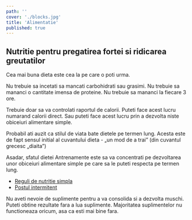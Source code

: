 ```yaml
---
path: ''
cover: './blocks.jpg'
title: 'Alimentatie'
published: true
---
```


## Nutritie pentru pregatirea fortei si ridicarea greutatilor

Cea mai buna dieta este cea la pe care o poti urma.

Nu trebuie sa incetati sa mancati carbohidrati sau grasimi. Nu trebuie sa mananci o cantitate imensa de proteine. Nu trebuie sa mananci la fiecare 3 ore.

Trebuie doar sa va controlati raportul de calorii. Puteti face acest lucru numarand calorii direct. Sau puteti face acest lucru prin a dezvolta niste obiceiuri alimentare simple.

Probabil ati auzit ca stilul de viata bate dietele pe termen lung. Acesta este de fapt sensul initial al cuvantului dieta - „un mod de a trai” (din cuvantul grecesc „diaita”)

Asadar, sfatul dietei Antrenamente este sa va concentrati pe dezvoltarea unor obiceiuri alimentare simple pe care sa le puteti respecta pe termen lung.

- [Reguli de nutritie simpla](/alimentatie/dieta-reguli-de-baza)
- [Postul intermitent](/alimentatie/intermittent-fasting)

Nu aveti nevoie de suplimente pentru a va consolida si a dezvolta muschi. Puteti obtine rezultate fara a lua suplimente. Majoritatea suplimentelor nu functioneaza oricum, asa ca esti mai bine fara.

<!--
- [Doar suplimentele de care aveti nevoie](https://supplements/)

Daca sunteti un tanar, slab, ectomorf, pui masa musculara foarte greu, care se lupta sa creasca in greutate, caloriile lichide va pot ajuta sa obtineti rezultatele pe care vi le doriti.

- [GOMAD pentru baieti tineri, slabi](./) -->

